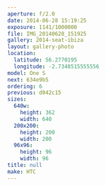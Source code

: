 ```yaml
---
aperture: f/2.0
date: 2014-06-28 15:19:25
exposure: 1141/1000000
file: IMG_20140628_151925
gallery: 2014-seat-ibiza
layout: gallery-photo
location:
  latitude: 56.2770195
  longitude: -2.7348515555556
model: One S
next: 634e9b5
ordering: 6
previous: d042c15
sizes:
  640w:
    height: 362
    width: 640
  200x200:
    height: 200
    width: 200
  96x96:
    height: 96
    width: 96
title: null
make: HTC
---
```

